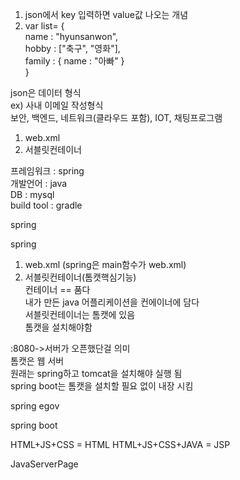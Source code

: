 1. json에서 key 입력하면 value값 나오는 개념  
2. var list= {  
    name : "hyunsanwon",  
    hobby : ["축구", "영화"],  
    family : {
        name : "아빠"
    }  
}

json은 데이터 형식  
ex) 사내 이메일 작성형식  
보안, 백엔드, 네트워크(클라우드 포함), IOT, 채팅프로그램

1. web.xml
2. 서블릿컨테이너

프레임워크 : spring  
개발언어 : java  
DB : mysql  
build tool : gradle

spring

spring  
1. web.xml (spring은 main함수가 web.xml)
2. 서블릿컨테이너(톰캣핵심기능)  
컨테이너 == 품다  
내가 만든 java 어플리케이션을 컨에이너에 담다  
서블릿컨테이너는 톰캣에 있음  
톰캣을 설치해야함  

:8080->서버가 오픈했단걸 의미  
톰캣은 웹 서버  
원래는 spring하고 tomcat을 설치해야 실행 됨  
spring boot는 톰캣을 설치할 필요 없이 내장 시킴

spring egov 

spring boot

HTML+JS+CSS = HTML
HTML+JS+CSS+JAVA = JSP

JavaServerPage
